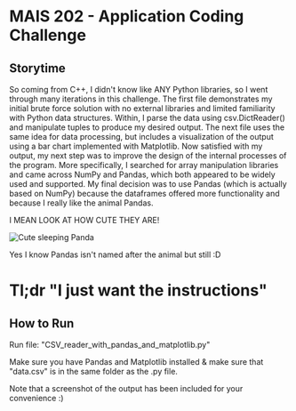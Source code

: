 # MAIS 202 - Application Coding Challenge

## Storytime
So coming from C++, I didn't know like ANY Python libraries, so I went through many iterations in this challenge. The first file demonstrates my initial brute force solution with no external libraries and limited familiarity with Python data structures. Within, I parse the data using csv.DictReader() and manipulate tuples to produce my desired output. The next file uses the same idea for data processing, but includes a visualization of the output using a bar chart implemented with Matplotlib. Now satisfied with my output, my next step was to improve the design of the internal processes of the program. More specifically, I searched for array manipulation libraries and came across NumPy and Pandas, which both appeared to be widely used and supported. My final decision was to use Pandas (which is actually based on NumPy) because the dataframes offered more functionality and because I really like the animal Pandas.

I MEAN LOOK AT HOW CUTE THEY ARE!

![Cute sleeping Panda](https://66.media.tumblr.com/46803b851e1f21bb16d1b651b9f7076f/tumblr_nit4db31XG1qi4ucgo1_500.jpg)

Yes I know Pandas isn't named after the animal but still :D

# Tl;dr "I just want the instructions"
## How to Run
Run file: "CSV_reader_with_pandas_and_matplotlib.py"

Make sure you have Pandas and Matplotlib installed & make sure that "data.csv" is in the same folder as the .py file.

Note that a screenshot of the output has been included for your convenience :)

